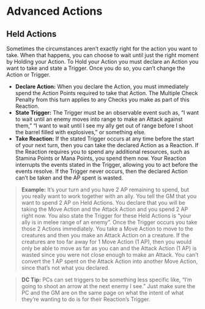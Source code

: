 # Advanced Actions

## Held Actions

Sometimes the circumstances aren’t exactly right for the action you want to take. When that happens, you can choose to wait until just the right moment by Holding your Action. To Hold your Action you must declare an Action you want to take and state a Trigger. Once you do so, you can’t change the Action or Trigger.

* **Declare Action:** When you declare the Action, you must immediately spend the Action Points required to take that Action. The Multiple Check Penalty from this turn applies to any Checks you make as part of this Reaction.
* **State Trigger:** The Trigger must be an observable event such as, “I want to wait until an enemy moves into range to make an Attack against them,” “I want to wait until I see my ally get out of range before I shoot the barrel filled with explosives,” or something else.
* **Take Reaction:** If the stated Trigger occurs at any time before the start of your next turn, then you can take the declared Action as a Reaction. If the Reaction requires you to spend any additional resources, such as Stamina Points or Mana Points, you spend them now. Your Reaction interrupts the events stated in the Trigger, allowing you to act before the events resolve. If the Trigger never occurs, then the declared Action can’t be taken and the AP spent is wasted.

> **Example:** It’s your turn and you have 2 AP remaining to spend, but you really want to work together with an ally. You tell the GM that you want to spend 2 AP on Held Actions. You declare that you will be taking the Move Action and the Attack Action and you spend 2 AP right now. You also state the Trigger for these Held Actions is “your ally is in melee range of an enemy”. Once the Trigger occurs you take those 2 Actions immediately. You take a Move Action to move to the creatures and then you make an Attack Action on a creature. If the creatures are too far away for 1 Move Action (1 AP), then you would only be able to move as far as you can and the Attack Action (1 AP) is wasted since you were not close enough to make an Attack. You can’t convert the 1 AP spent on the Attack Action into another Move Action, since that’s not what you declared.

> **DC Tip:** PCs can set triggers to be something less specific like, “I’m going to shoot an arrow at the next enemy I see.” Just make sure the PC and the GM are on the same page on what the intent of what they’re wanting to do is for their Reaction’s Trigger.